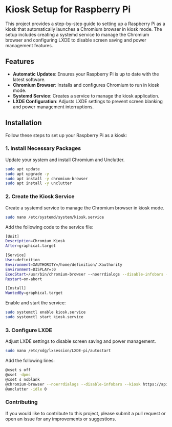 # Kiosk Setup for Raspberry Pi

This project provides a step-by-step guide to setting up a Raspberry Pi as a kiosk that automatically launches a Chromium browser in kiosk mode. The setup includes creating a systemd service to manage the Chromium browser and configuring LXDE to disable screen saving and power management features.

## Features

- **Automatic Updates**: Ensures your Raspberry Pi is up to date with the latest software.
- **Chromium Browser**: Installs and configures Chromium to run in kiosk mode.
- **Systemd Service**: Creates a service to manage the kiosk application.
- **LXDE Configuration**: Adjusts LXDE settings to prevent screen blanking and power management interruptions.

## Installation

Follow these steps to set up your Raspberry Pi as a kiosk:

### 1. Install Necessary Packages

Update your system and install Chromium and Unclutter.

```bash
sudo apt update
sudo apt upgrade -y
sudo apt install -y chromium-browser
sudo apt install -y unclutter
```

### 2. Create the Kiosk Service
Create a systemd service to manage the Chromium browser in kiosk mode.

```bash
sudo nano /etc/systemd/system/kiosk.service
```

Add the following code to the service file:

```bash
[Unit]
Description=Chromium Kiosk
After=graphical.target

[Service]
User=definition
Environment=XAUTHORITY=/home/definition/.Xauthority
Environment=DISPLAY=:0
ExecStart=/usr/bin/chromium-browser --noerrdialogs --disable-infobars --kiosk https://your.web.com
Restart=on-abort

[Install]
WantedBy=graphical.target
```

Enable and start the service:

```bash
sudo systemctl enable kiosk.service
sudo systemctl start kiosk.service
```

### 3. Configure LXDE
Adjust LXDE settings to disable screen saving and power management.

```bash
sudo nano /etc/xdg/lxsession/LXDE-pi/autostart
```

Add the following lines:

```bash
@xset s off
@xset -dpms
@xset s noblank
@chromium-browser --noerrdialogs --disable-infobars --kiosk https://api.akdeniz-wilhelmshaven.de/?menuCard=lunch
@unclutter -idle 0
```

### Contributing
If you would like to contribute to this project, please submit a pull request or open an issue for any improvements or suggestions.
